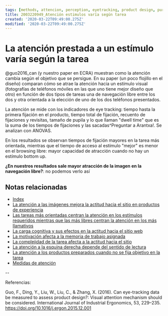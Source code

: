 ```yaml
---
tags: [methods, attencion, perception, eyetracking, product design, purchasetask, Notebooks/attention, Notebooks/perception]
title: 2003220949_Atención estimulos varía según tarea
created: '2020-03-22T09:49:00.275Z'
modified: '2020-03-22T09:49:00.275Z'
---
```


# La atención prestada a un estímulo varía según la tarea

@guo2016_can (y nuestro paper en ECRA) muestran como la atención cambia según el objetivo que se persigue. En su paper (un poco flojillo en el diseño) comparan cómo se atrae la atención hacia un estímulo visual (fotografías de teléfonos móviles en las que uno tiene mejor diseño que otro) en función de dos tipos de tareas una de navegación libre entre los dos y otra orientada a la elección de uno de los dos teléfonos presentados. 

La atención se mide con los indicadores de eye tracking: tiempo hasta la primera fijación en el producto, tiempo total de fijación, recuento de fijaciones  y revisitas, tamaño de pupila y lo que llaman "dwell time" que es la suma de los tiempos de fijaciones y las sacadas^Preguntar a Arantxa!. Se analizan con ANOVAS. 

En los resultados se observan tiempos de fijación mayores en la tarea más orientada, mientras que el tiempo de acceso al estímulo "mejor" es menor en el browsing libre: mayor capacidad de atracción cuando no hay un estímulo bottom up.

**¿En nuestros resultados sale mayor atracción de la imagen en la navegación libre?**: no podemos verlo así

## Notas relacionadas

- [Index](_2003101705_index.md)
- [La atención a las imágenes mejora la actitud hacia el sitio en productos de experiencia](2003210809_atencionfotos_productosexperiencia.md)
- [Las tareas más orientadas centran la atención en los estímulos requeridos mientras que las más libres centran la atención en los más llamativos](2003220949_eyetracking_measures_differ_bytask.md)
- [La carga cognitiva y sus efectos en la actitud hacia el sitio web](2003210840_medicion_efectos_cargacognitiva.md)
- [La motivación afecta a la memoria de trabajo asignada](2003101738_motivacion_memoriatrabajo.md)
- [La complejidad de la tarea afecta a la actitud hacia el sitio](2003210855_complejidad_aritmetica_tarea.md)
- [La atención a la esquina derecha depende del sentido de lectura](2003230733_sentidodelectura_atenciónweb.md)
- [La atención a los productos preparados cuando no se fija objetivo en la tarea](2003240723_interes_imagenes_alimentos_eyetracking.md)
- [Medidas de atención](2003230748_medidaseyetracking_fijaciones.md)

--

Referencias:

Guo, F., Ding, Y., Liu, W., Liu, C., & Zhang, X. (2016). Can eye-tracking data be measured to assess product design?: Visual attention mechanism should be considered. International Journal of Industrial Ergonomics, 53, 229–235. https://doi.org/10.1016/j.ergon.2015.12.001
